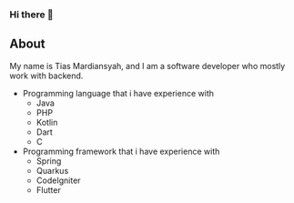 ### Hi there 👋

<!--
**tiasMardiansyah/tiasMardiansyah** is a ✨ _special_ ✨ repository because its `README.md` (this file) appears on your GitHub profile.

Here are some ideas to get you started:

- 🔭 I’m currently working on ...
- 🌱 I’m currently learning ...
- 👯 I’m looking to collaborate on ...
- 🤔 I’m looking for help with ...
- 💬 Ask me about ...
- 📫 How to reach me: ...
- 😄 Pronouns: ...
- ⚡ Fun fact: ...
-->

## About ##
My name is Tias Mardiansyah, and I am a software developer who mostly work with backend.

<ul>
  <li>Programming language that i have experience with
    <ul>
      	<li>Java</li>
	<li>PHP</li>
      	<li>Kotlin</li>
      	<li>Dart</li>
      	<li>C</li>
    </ul>
  </li>
  <li>Programming framework that i have experience with
  	<ul>
		<li>Spring</li>
		<li>Quarkus</li>
		<li>CodeIgniter</li>
		<li>Flutter</li>
    	</ul>
  </li>
</ul>

